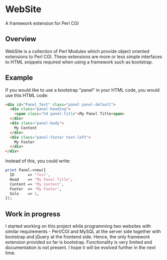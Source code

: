 WebSite
=======

A framework extension for Perl CGI

## Overview

WebSite is a collection of Perl Modules which provide object oriented extensions to Perl CGI. These extensions are more or less simple interfaces to HTML snippets required when using a framework such as bootstrap.

## Example

If you would like to use a bootstrap "panel" in your HTML code, you would use this HTML code:

```html
<div id="Panel_Test" class="panel panel-default">
  <div class="panel-heading">
    <span class="h4 panel-title">My Panel Title<span>
  </div>
  <div class="panel-body">
    My Content
  </div>
  <div class="panel-footer text-left">
    My Footer
  </div>
</div>
```

Instead of this, you could write:

```perl
print Panel->new({
  ID      => 'Test',
  Head    => 'My Panel Title',
  Content => 'My Content',
  Footer  => 'My Footer',
  Solo    => 1,
});
```

## Work in progress

I started working on this project while programming two websites with similar requirements - Perl/CGI and MySQL at the server side together with bootstrap and jQuery at the frontend side. Hence, the only framework extension provided so far is bootstrap. Functionality is very limited and documentation is not present. I hope it will be evolved further in the next time.
